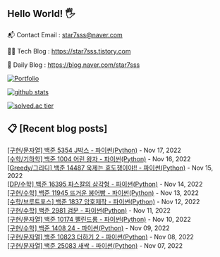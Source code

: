 ## Hello World! 🖐

📬 Contact Email : star7sss@naver.com

👨‍💻 Tech Blog : https://star7sss.tistory.com

🤪 Daily Blog : https://blog.naver.com/star7sss

[![Portfolio](https://img.shields.io/badge/Portfolio-%23000000.svg?style=for-the-badge&logo=firefox&logoColor=#FF7139)](https://fern-way-13f.notion.site/Jang-Thang-3b7b327981a2456c8ee5952eadb848b9)

[![github stats](https://github-readme-stats.vercel.app/api?username=jangThang&show_icons=true&hide_border=False)](https://star7sss.tistory.com)

[![solved.ac tier](http://mazassumnida.wtf/api/v2/generate_badge?boj=star7sss)](https://solved.ac/star7sss)

## 📋 [Recent blog posts]
[[구현/문자열] 백준 5354 J박스 - 파이썬(Python)](https://star7sss.tistory.com/591) - Nov 17, 2022<br>
[[수학/기하학] 백준 1004 어린 왕자 - 파이썬(Python)](https://star7sss.tistory.com/562) - Nov 16, 2022<br>
[[Greedy/그리디] 백준 14487 욱제는 효도쟁이야!! - 파이썬(Python)](https://star7sss.tistory.com/560) - Nov 15, 2022<br>
[[DP/수학] 백준 16395 파스칼의 삼각형 - 파이썬(Python)](https://star7sss.tistory.com/551) - Nov 14, 2022<br>
[[구현/수학] 백준 11945 뜨거운 붕어빵 - 파이썬(Python)](https://star7sss.tistory.com/549) - Nov 13, 2022<br>
[[수학/브루트포스] 백준 1837 암호제작 - 파이썬(Python)](https://star7sss.tistory.com/590) - Nov 12, 2022<br>
[[구현/수학] 백준 2981 검문 - 파이썬(Python)](https://star7sss.tistory.com/548) - Nov 11, 2022<br>
[[구현/문자열] 백준 10174 팰린드롬 - 파이썬(Python)](https://star7sss.tistory.com/547) - Nov 10, 2022<br>
[[구현/수학] 백준 1408 24 - 파이썬(Python)](https://star7sss.tistory.com/589) - Nov 09, 2022<br>
[[구현/문자열] 백준 10823 더하기 2 - 파이썬(Python)](https://star7sss.tistory.com/545) - Nov 08, 2022<br>
[[구현/문자열] 백준 25083 새싹 - 파이썬(Python)](https://star7sss.tistory.com/544) - Nov 07, 2022<br>
